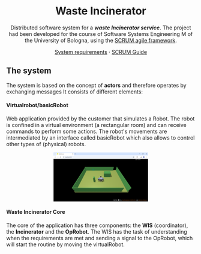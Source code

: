 </div>

<div align="center">
  
  <h1>Waste Incinerator</h1>
  
  Distributed software system for a ***waste Incinerator service***. The project had been developed for the course of Software Systems Engineering M of the 
  University of Bologna, using the [SCRUM agile framework](https://www.scrum.org/resources/what-is-scrum).
  
  [System requirements](https://github.com/NicoleGiulianelli2/TemaFinale2024/blob/main/commons/System%20requirements.pdf)
  ·
  [SCRUM Guide](./commons/2020-Scrum-Guide-US.pdf)

</div>


## The system

The system is based on the concept of **actors** and therefore operates by exchanging messages
It consists of different elements:

#### Virtualrobot/basicRobot
Web application provided by the customer that simulates a Robot. The robot is confined in a virtual environment (a rectangular room) and can receive commands to perform some actions. 
The robot's movements are intermediated by an interface called basicRobot which also allows to control other types of (physical) robots.

<div align="center">
<img align="center" width="50%" src="./commons/ScreenshotRobot.png"/>
</div>

#### Waste Incinerator Core

The core of the application has three components: the **WIS** (coordinator), the **Incinerator** and the **OpRobot**. The WIS has the task of understanding when the requirements are met and sending a signal to the OpRobot, which will start the routine by moving the virtualRobot.
